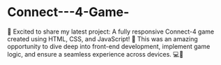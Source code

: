 # Connect---4-Game-
🎉 Excited to share my latest project: A fully responsive Connect-4 game created using HTML, CSS, and JavaScript! 🌟 This was an amazing opportunity to dive deep into front-end development, implement game logic, and ensure a seamless experience across devices. 💻📱
